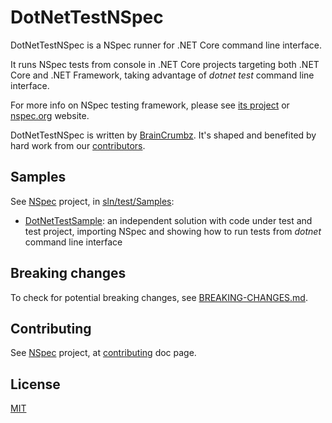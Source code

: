 # DotNetTestNSpec

DotNetTestNSpec is a NSpec runner for .NET Core command line interface.

It runs NSpec tests from console in .NET Core projects targeting both .NET Core and .NET Framework, taking advantage of *dotnet test* command line interface.

For more info on NSpec testing framework, please see [its project](https://github.com/nspec/NSpec) or [nspec.org](http://nspec.org/) website.

DotNetTestNSpec is written by [BrainCrumbz](http://www.braincrumbz.com). It's shaped and benefited by hard work from our [contributors](https://github.com/nspec/NSpec/contributors).

## Samples

See [NSpec](https://github.com/nspec/NSpec) project, in [sln/test/Samples](https://github.com/nspec/NSpec/tree/master/sln/test/Samples):

- [DotNetTestSample](./sln/test/Samples/DotNetTestSample):
an independent solution with code under test and test project, importing NSpec and showing how to run tests from *dotnet* command line interface

## Breaking changes

To check for potential breaking changes, see [BREAKING-CHANGES.md](./BREAKING-CHANGES.md).

## Contributing

See [NSpec](https://github.com/nspec/NSpec) project, at [contributing](https://github.com/nspec/NSpec/blob/master/CONTRIBUTING.md) doc page.

## License

[MIT](./license.txt)
